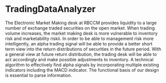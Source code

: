 # TradingDataAnalyzer
The Electronic Market Making desk at RBCCM provides liquidity to a large number of exchange traded securities on the open market. When trading volume increases, the market making desk is more vulnerable to inventory risk and marketability riskii. In order to be able to management risk more intelligently, an alpha trading signal will be able to provide a better short term view into the return distributions of securities in the future period. With a general view at future return distribution, the trading desk will be able to act accordingly and make possible adjustments to inventory. A technical algorithm to effectively find alpha signals by incorporating multiple existing indicators including the MACD indicator. The functional basis of our design is essential to parse information.
